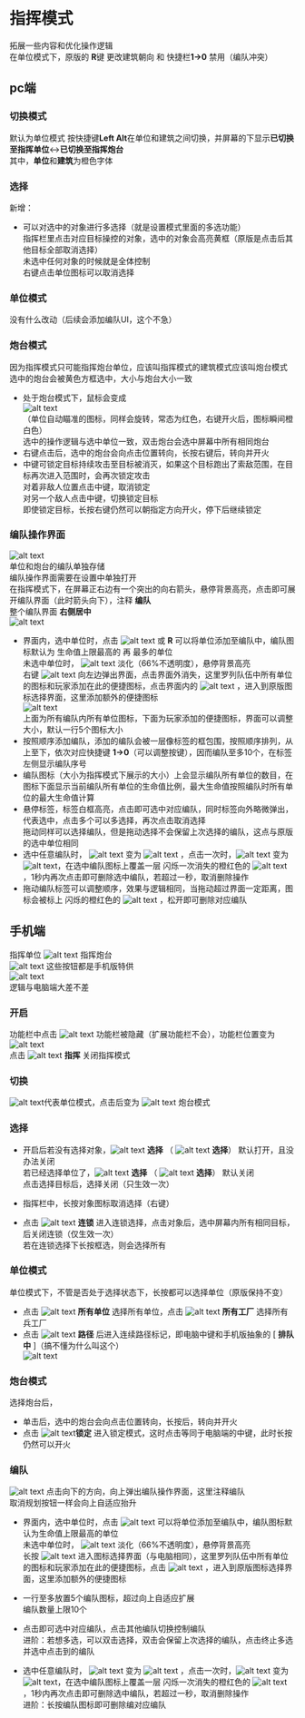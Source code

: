 # 指挥模式

拓展一些内容和优化操作逻辑  
在单位模式下，原版的 **R**键 更改建筑朝向 和 快捷栏**1->0** 禁用（编队冲突） 

## pc端

### 切换模式
默认为单位模式
按快捷键**Left Alt**在单位和建筑之间切换，并屏幕的下显示**已切换至指挥单位**<->**已切换至指挥炮台**   
其中，**单位**和**建筑**为橙色字体  
### 选择
新增：   
- 可以对选中的对象进行多选择（就是设置模式里面的多选功能）  
指挥栏里点击对应目标操控的对象，选中的对象会高亮黄框（原版是点击后其他目标全部取消选择）  
未选中任何对象的时候就是全体控制  
右键点击单位图标可以取消选择
### 单位模式
没有什么改动（后续会添加编队UI，这个不急） 
### 炮台模式
因为指挥模式只可能指挥炮台单位，应该叫指挥模式的建筑模式应该叫炮台模式  
选中的炮台会被黄色方框选中，大小与炮台大小一致

- 处于炮台模式下，鼠标会变成  
![alt text](图/指挥模式-瞄准.png)    
（单位自动瞄准的图标，同样会旋转，常态为红色，右键开火后，图标瞬间橙白色）  
选中的操作逻辑与选中单位一致，双击炮台会选中屏幕中所有相同炮台    
- 右键点击后，选中的炮台会向点击位置转向，长按右键后，转向并开火  
- 中键可锁定目标持续攻击至目标被消灭，如果这个目标跑出了索敌范围，在目标再次进入范围时，会再次锁定攻击  
对着非敌人位置点击中键，取消锁定  
对另一个敌人点击中键，切换锁定目标  
即使锁定目标，长按右键仍然可以朝指定方向开火，停下后继续锁定

### 编队操作界面
![alt text](图/指挥模式-编队1.png)  
单位和炮台的编队单独存储  
编队操作界面需要在设置中单独打开  
在指挥模式下，在屏幕正右边有一个突出的向右箭头，悬停背景高亮，点击即可展开编队界面（此时箭头向下），注释 **编队**    
整个编队界面 **右侧居中**  
![alt text](图/指挥模式-编队2.png)
- 界面内，选中单位时，点击 ![alt text](图/add.png) 或 **R** 可以将单位添加至编队中，编队图标默认为 生命值上限最高的 再 最多的单位  
未选中单位时， ![alt text](图/add.png) 淡化（66%不透明度），悬停背景高亮   
右键 ![alt text](图/add.png) 向左边弹出界面，点击界面外消失，这里罗列队伍中所有单位的图标和玩家添加在此的便捷图标，点击界面内的 ![alt text](图/add.png) ，进入到原版图标选择界面，这里添加额外的便捷图标   
![alt text](图/指挥模式-编队图标.png)  
上面为所有编队内所有单位图标，下面为玩家添加的便捷图标，界面可以调整大小，默认一行5个图标大小  
- 按照顺序添加编队，添加的编队会被一层像标签的框包围，按照顺序排列，从上至下，依次对应快捷键 **1->0**（可以调整按键），因而编队至多10个，在标签左侧显示编队序号  
- 编队图标（大小为指挥模式下展示的大小）上会显示编队所有单位的数目，在图标下面显示当前编队所有单位的生命值比例，最大生命值按照编队时所有单位的最大生命值计算  
- 悬停标签，标签白框高亮，点击即可选中对应编队，同时标签向外略微弹出，代表选中，点击多个可以多选择，再次点击取消选择  
拖动同样可以选择编队，但是拖动选择不会保留上次选择的编队，这点与原版的选中单位相同  
- 选中任意编队时， ![alt text](图/add.png) 变为  ![alt text](图/trash-16.png) ，点击一次时，![alt text](图/trash-16.png) 变为 ![alt text](图/check.png)，在选中编队图标上覆盖一层 闪烁一次消失的橙红色的 ![alt text](图/trash-16.png) ，1秒内再次点击即可删除选中编队，若超过一秒，取消删除操作  
- 拖动编队标签可以调整顺序，效果与逻辑相同，当拖动超过界面一定距离，图标会被标上
闪烁的橙红色的 ![alt text](图/trash-16.png) ，松开即可删除对应编队  


## 手机端
指挥单位
![alt text](图/指挥-单位.png)
指挥炮台  
![alt text](图/指挥-炮台.png)
这些按钮都是手机版特供  
![alt text](图/指挥-示意2.png)  
逻辑与电脑端大差不差  
### 开启
功能栏中点击 ![alt text](图/target.png)  功能栏被隐藏（扩展功能栏不会），功能栏位置变为  
![alt text](图/指挥-示意1.png)  
点击 ![alt text](图/target.png) **指挥** 关闭指挥模式  
### 切换
![alt text](图/units.png)代表单位模式，点击后变为 ![alt text](图/turret.png) 炮台模式

### 选择
- 开启后若没有选择对象，![alt text](图/select-unit.png) **选择** （ ![alt text](图/select-turret.png) **选择**） 默认打开，且没办法关闭  
若已经选择单位了，![alt text](图/select-unit.png) **选择** （ ![alt text](图/select-turret.png) **选择**） 默认关闭  
点击选择目标后，选择关闭（只生效一次）  

- 指挥栏中，长按对象图标取消选择（右键）
  
- 点击 ![alt text](图/chains.png) **连锁** 进入连锁选择，点击对象后，选中屏幕内所有相同目标，后关闭连锁（仅生效一次）  
若在连锁选择下长按框选，则会选择所有

### 单位模式  
单位模式下，不管是否处于选择状态下，长按都可以选择单位（原版保持不变）
- 点击 ![alt text](图/manyunit.png) **所有单位** 选择所有单位，点击 ![alt text](图/unitfactory.png)  **所有工厂** 选择所有兵工厂
- 点击 ![alt text](图/path.png) **路径** 后进入连续路径标记，即电脑中键和手机版抽象的 [ **排队中** ]（搞不懂为什么叫这个）  
![alt text](图/指挥-演示1.png)
### 炮台模式   
选择炮台后，  
- 单击后，选中的炮台会向点击位置转向，长按后，转向并开火  
- 点击 ![alt text](图/lockon.png)**锁定** 进入锁定模式，这时点击等同于电脑端的中键，此时长按仍然可以开火

### 编队
![alt text](图/指挥模式-手机编队.png)
点击向下的方向，向上弹出编队操作界面，这里注释编队  
取消规划按钮一样会向上自适应抬升  
- 界面内，选中单位时，点击 ![alt text](图/add.png) 可以将单位添加至编队中，编队图标默认为生命值上限最高的单位  
未选中单位时， ![alt text](图/add.png) 淡化（66%不透明度），悬停背景高亮   
长按 ![alt text](图/add.png) 进入图标选择界面（与电脑相同），这里罗列队伍中所有单位的图标和玩家添加在此的便捷图标，点击 ![alt text](图/add.png) ，进入到原版图标选择界面，这里添加额外的便捷图标   

- 一行至多放置5个编队图标，超过向上自适应扩展  
编队数量上限10个
- 点击即可选中对应编队，点击其他编队切换控制编队  
进阶：若想多选，可以双击选择，双击会保留上次选择的编队，点击终止多选并选中点击到的编队  
- 选中任意编队时， ![alt text](图/add.png) 变为  ![alt text](图/trash-16.png) ，点击一次时，![alt text](图/trash-16.png) 变为 ![alt text](图/check.png)，在选中编队图标上覆盖一层 闪烁一次消失的橙红色的 ![alt text](图/trash-16.png) ，1秒内再次点击即可删除选中编队，若超过一秒，取消删除操作    
进阶：长按编队图标即可删除编对应编队   

